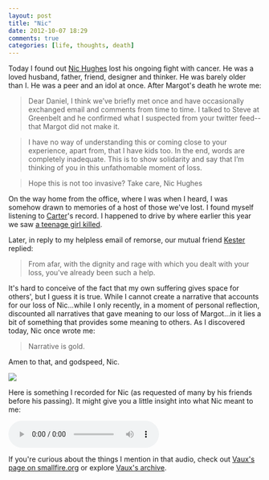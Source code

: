 ```yaml
---
layout: post
title: "Nic"
date: 2012-10-07 18:29
comments: true
categories: [life, thoughts, death]
---
```


Today I found out [Nic Hughes](http://hauntedgeographies.typepad.com/) lost his ongoing fight with cancer. He was a loved husband, father, friend, designer and thinker. He was barely older than I. He was a peer and an idol at once. After Margot's death he wrote me:

> Dear Daniel,
> I think we’ve briefly met once and have occasionally exchanged email and comments from time to time. I talked to Steve at Greenbelt and he confirmed what I suspected from your twitter feed--that Margot did not make it.

> I have no way of understanding this or coming close to your experience, apart from, that I have kids too. In the end, words are completely inadequate. This is to show solidarity and say that I’m thinking of you in this unfathomable moment of loss.

> Hope this is not too invasive? Take care,
> Nic Hughes

On the way home from the office, where I was when I heard, I was somehow drawn to memories of a host of those we've lost. I found myself listening to [Carter](http://www.carteralbrecht.com/)'s record. I happened to drive by where earlier this year we saw [a teenage girl killed]({{site.url}}/2012/01/01/rapha/).

Later, in reply to my helpless email of remorse, our mutual friend [Kester](http://www.kesterbrewin.com/) replied:

> From afar, with the dignity and rage with which you dealt with your loss, you've already been such a help.

It's hard to conceive of the fact that my own suffering gives space for others', but I guess it is true. While I cannot create a narrative that accounts for our loss of Nic...while I only recently, in a moment of personal reflection, discounted all narratives that gave meaning to our loss of Margot...in it lies a bit of something that provides some meaning to others. As I discovered today, Nic once wrote me:

> Narrative is gold.

Amen to that, and godspeed, Nic.

[![]({{site.url}}/images/space.jpg)](http://www.smallfire.org/vaux_gifted.html)

Here is something I recorded for Nic (as requested of many by his friends before his passing). It might give you a little insight into what Nic meant to me:

<audio controls="controls">
  <source src="/assets/2012/10/Nic.mp3" type="audio/mp3">
</audio>

If you're curious about the things I mention in that audio, check out [Vaux's page on smallfire.org](http://www.smallfire.org/vauxpage1.html) or explore [Vaux's archive](http://www.vaux.net/).
